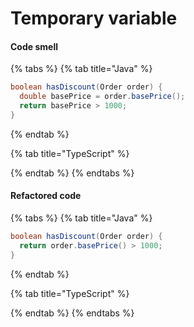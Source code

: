 # Temporary variable

#### Code smell

{% tabs %}
{% tab title="Java" %}
```java
boolean hasDiscount(Order order) {
  double basePrice = order.basePrice();
  return basePrice > 1000;
}
```
{% endtab %}

{% tab title="TypeScript" %}

{% endtab %}
{% endtabs %}

#### Refactored code

{% tabs %}
{% tab title="Java" %}
```java
boolean hasDiscount(Order order) {
  return order.basePrice() > 1000;
}
```
{% endtab %}

{% tab title="TypeScript" %}

{% endtab %}
{% endtabs %}

